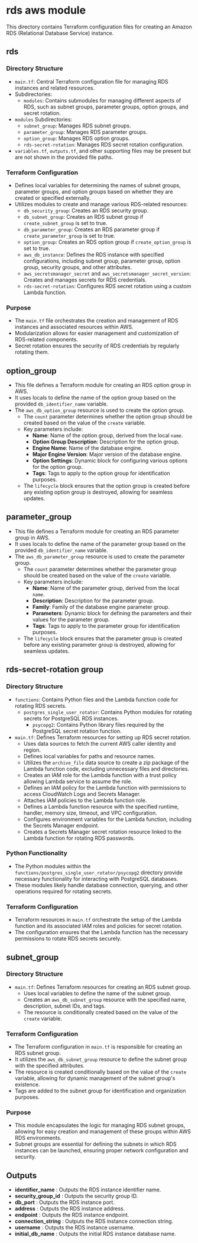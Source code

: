 # rds aws module

This directory contains Terraform configuration files for creating an Amazon RDS (Relational Database Service) instance. 

## rds

### Directory Structure
- `main.tf`: Central Terraform configuration file for managing RDS instances and related resources.
- Subdirectories:
  - `modules`: Contains submodules for managing different aspects of RDS, such as subnet groups, parameter groups, option groups, and secret rotation.
- `modules` Subdirectories:
  - `subnet_group`: Manages RDS subnet groups.
  - `parameter_group`: Manages RDS parameter groups.
  - `option_group`: Manages RDS option groups.
  - `rds-secret-rotation`: Manages RDS secret rotation configuration.
- `variables.tf`, `outputs.tf`, and other supporting files may be present but are not shown in the provided file paths.

### Terraform Configuration
- Defines local variables for determining the names of subnet groups, parameter groups, and option groups based on whether they are created or specified externally.
- Utilizes modules to create and manage various RDS-related resources:
  - `db_security_group`: Creates an RDS security group.
  - `db_subnet_group`: Creates an RDS subnet group if `create_subnet_group` is set to true.
  - `db_parameter_group`: Creates an RDS parameter group if `create_parameter_group` is set to true.
  - `option_group`: Creates an RDS option group if `create_option_group` is set to true.
  - `aws_db_instance`: Defines the RDS instance with specified configurations, including subnet group, parameter group, option group, security groups, and other attributes.
  - `aws_secretsmanager_secret` and `aws_secretsmanager_secret_version`: Creates and manages secrets for RDS credentials.
  - `rds-secret-rotation`: Configures RDS secret rotation using a custom Lambda function.

### Purpose
- The `main.tf` file orchestrates the creation and management of RDS instances and associated resources within AWS.
- Modularization allows for easier management and customization of RDS-related components.
- Secret rotation ensures the security of RDS credentials by regularly rotating them.

## option_group

- This file defines a Terraform module for creating an RDS option group in AWS.
- It uses locals to define the name of the option group based on the provided `db_identifier_name` variable.
- The `aws_db_option_group` resource is used to create the option group.
  - The `count` parameter determines whether the option group should be created based on the value of the `create` variable.
  - Key parameters include:
    - **Name**: Name of the option group, derived from the local `name`.
    - **Option Group Description**: Description for the option group.
    - **Engine Name**: Name of the database engine.
    - **Major Engine Version**: Major version of the database engine.
    - **Option Settings**: Dynamic block for configuring various options for the option group.
    - **Tags**: Tags to apply to the option group for identification purposes.
  - The `lifecycle` block ensures that the option group is created before any existing option group is destroyed, allowing for seamless updates.

## parameter_group

- This file defines a Terraform module for creating an RDS parameter group in AWS.
- It uses locals to define the name of the parameter group based on the provided `db_identifier_name` variable.
- The `aws_db_parameter_group` resource is used to create the parameter group.
  - The `count` parameter determines whether the parameter group should be created based on the value of the `create` variable.
  - Key parameters include:
    - **Name**: Name of the parameter group, derived from the local `name`.
    - **Description**: Description for the parameter group.
    - **Family**: Family of the database engine parameter group.
    - **Parameters**: Dynamic block for defining the parameters and their values for the parameter group.
    - **Tags**: Tags to apply to the parameter group for identification purposes.
  - The `lifecycle` block ensures that the parameter group is created before any existing parameter group is destroyed, allowing for seamless updates.

## rds-secret-rotation group

### Directory Structure

- `functions`: Contains Python files and the Lambda function code for rotating RDS secrets.
  - `postgres_single_user_rotator`: Contains Python modules for rotating secrets for PostgreSQL RDS instances.
    - `psycopg2`: Contains Python library files required by the PostgreSQL secret rotation function.
- `main.tf`: Defines Terraform resources for setting up RDS secret rotation.
  - Uses data sources to fetch the current AWS caller identity and region.
  - Defines local variables for paths and resource names.
  - Utilizes the `archive_file` data source to create a zip package of the Lambda function code, excluding unnecessary files and directories.
  - Creates an IAM role for the Lambda function with a trust policy allowing Lambda service to assume the role.
  - Defines an IAM policy for the Lambda function with permissions to access CloudWatch Logs and Secrets Manager.
  - Attaches IAM policies to the Lambda function role.
  - Defines a Lambda function resource with the specified runtime, handler, memory size, timeout, and VPC configuration.
  - Configures environment variables for the Lambda function, including the Secrets Manager endpoint.
  - Creates a Secrets Manager secret rotation resource linked to the Lambda function for rotating RDS passwords.

### Python Functionality

- The Python modules within the `functions/postgres_single_user_rotator/psycopg2` directory provide necessary functionality for interacting with PostgreSQL databases.
- These modules likely handle database connection, querying, and other operations required for rotating secrets.

### Terraform Configuration

- Terraform resources in `main.tf` orchestrate the setup of the Lambda function and its associated IAM roles and policies for secret rotation.
- The configuration ensures that the Lambda function has the necessary permissions to rotate RDS secrets securely.

## subnet_group

### Directory Structure
- `main.tf`: Defines Terraform resources for creating an RDS subnet group.
  - Uses local variables to define the name of the subnet group.
  - Creates an `aws_db_subnet_group` resource with the specified name, description, subnet IDs, and tags.
  - The resource is conditionally created based on the value of the `create` variable.

### Terraform Configuration
- The Terraform configuration in `main.tf` is responsible for creating an RDS subnet group.
- It utilizes the `aws_db_subnet_group` resource to define the subnet group with the specified attributes.
- The resource is created conditionally based on the value of the `create` variable, allowing for dynamic management of the subnet group's existence.
- Tags are added to the subnet group for identification and organization purposes.

### Purpose
- This module encapsulates the logic for managing RDS subnet groups, allowing for easy creation and management of these groups within AWS RDS environments.
- Subnet groups are essential for defining the subnets in which RDS instances can be launched, ensuring proper network configuration and security.

## Outputs

- **identifier_name** : Outputs the RDS instance identifier name.
- **security_group_id** : Outputs the security group ID.
- **db_port** : Outputs the RDS instance port.
- **address** : Outputs the RDS instance address.
- **endpoint** : Outputs the RDS instance endpoint.
- **connection_string** : Outputs the RDS instance connection string.
- **username** : Outputs the RDS instance username.
- **initial_db_name** : Outputs the initial RDS instance database name.

